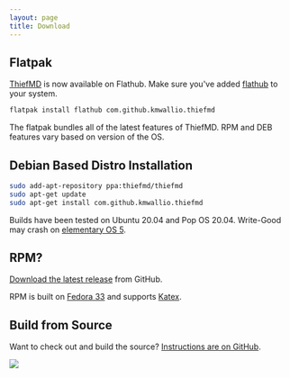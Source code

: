 ```yaml
---
layout: page
title: Download
---
```


## Flatpak

[ThiefMD](https://flathub.org/apps/details/com.github.kmwallio.thiefmd) is now available on Flathub. Make sure you've added [flathub](https://flatpak.org/setup) to your system.

```bash
flatpak install flathub com.github.kmwallio.thiefmd
```

The flatpak bundles all of the latest features of ThiefMD. RPM and DEB features vary based on version of the OS.

## Debian Based Distro Installation

```bash
sudo add-apt-repository ppa:thiefmd/thiefmd
sudo apt-get update
sudo apt-get install com.github.kmwallio.thiefmd
```

Builds have been tested on Ubuntu 20.04 and Pop OS 20.04. Write-Good may crash on [elementary OS 5](https://elementary.io).

## RPM?

[Download the latest release](https://github.com/kmwallio/ThiefMD/releases) from GitHub.

RPM is built on [Fedora 33](https://getfedora.org) and supports [Katex](https://katex.org).

## Build from Source

Want to check out and build the source? [Instructions are on GitHub](https://github.com/kmwallio/ThiefMD#dependencies).

<div class="clear"></div>

<img src="/images/brooke-cagle-happy-people.jpg" />

<div class="clear"></div>